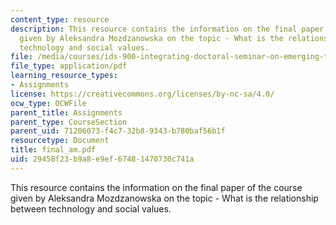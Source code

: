 ```yaml
---
content_type: resource
description: This resource contains the information on the final paper of the course
  given by Aleksandra Mozdzanowska on the topic - What is the relationship between
  technology and social values.
file: /media/courses/ids-900-integrating-doctoral-seminar-on-emerging-technologies-fall-2005/29458f23b9a8e9ef67481470730c741a_final_am.pdf
file_type: application/pdf
learning_resource_types:
- Assignments
license: https://creativecommons.org/licenses/by-nc-sa/4.0/
ocw_type: OCWFile
parent_title: Assignments
parent_type: CourseSection
parent_uid: 71206073-f4c7-32b8-9343-b780baf56b1f
resourcetype: Document
title: final_am.pdf
uid: 29458f23-b9a8-e9ef-6748-1470730c741a
---
```

This resource contains the information on the final paper of the course given by Aleksandra Mozdzanowska on the topic - What is the relationship between technology and social values.